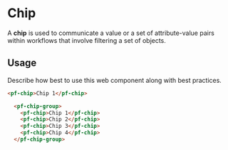 # Chip

A **chip** is used to communicate a value or a set of attribute-value pairs within workflows that involve filtering a set of objects.

## Usage

Describe how best to use this web component along with best practices.

```html
<pf-chip>Chip 1</pf-chip>
```

```html
  <pf-chip-group>
    <pf-chip>Chip 1</pf-chip>
    <pf-chip>Chip 2</pf-chip>
    <pf-chip>Chip 3</pf-chip>
    <pf-chip>Chip 4</pf-chip>
  </pf-chip-group>
```

